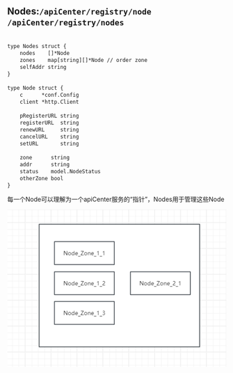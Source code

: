 ## Nodes:```/apiCenter/registry/node``` ```/apiCenter/registry/nodes```
```

type Nodes struct {
	nodes    []*Node
	zones    map[string][]*Node // order zone
	selfAddr string
}

type Node struct {
	c      *conf.Config
	client *http.Client

	pRegisterURL string
	registerURL  string
	renewURL     string
	cancelURL    string
	setURL       string

	zone      string
	addr      string
	status    model.NodeStatus
	otherZone bool
}

```
每一个Node可以理解为一个apiCenter服务的“指针”，Nodes用于管理这些Node

![apiCenter Nodes](nodes.png "Nodes")

